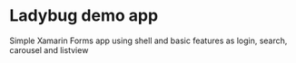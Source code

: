 # Ladybug demo app

Simple Xamarin Forms app using shell and basic features as login, search, carousel and listview
